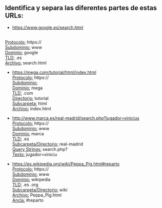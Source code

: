 ## Identifica y separa las diferentes partes de estas URLs:

- https://www.google.es/search.html
</br>
<u>Protocolo:</u> https://</br>
<u>Subdominio:</u> www</br>
<u>Dominio:</u> google</br>
<u>TLD:</u> .es</br>
<u>Archivo:</u> search.html</br>

- https://mega.com/tutorial/html/index.html</br>
<u>Protocolo:</u> https://</br>
<u>Subdominio:</u> </br>
<u>Dominio:</u> mega</br>
<u>TLD:</u> .com</br>
<u>Directorio:</u> tutorial</br>
<u>Subcarpeta:</u> html</br>
<u>Archivo:</u> index.html</br>

- http://www.marca.es/real-madrid/search.php?jugador=vinicius</br>
<u>Protocolo:</u> https://</br>
<u>Subdominio:</u> www</br>
<u>Dominio:</u> marca</br>
<u>TLD:</u> .es</br>
<u>Subcarpeta/Directorio:</u> real-madrid</br>
<u>Query Strings:</u> search.php?</br>
<u>Texto:</u> jugador=viniciu</br>

- https://es.wikipedia.org/wiki/Peppa_Pig.html#reparto</br>
<u>Protocolo:</u> https://</br>
<u>Subdominio:</u> www</br>
<u>Dominio:</u> wikipedia</br>
<u>TLD:</u> .es .org</br>
<u>Subcarpeta/Directorio:</u> wiki</br>
<u>Archivo:</u> Peppa_Pig.html</br>
<u>Ancla:</u> #reparto</br>
